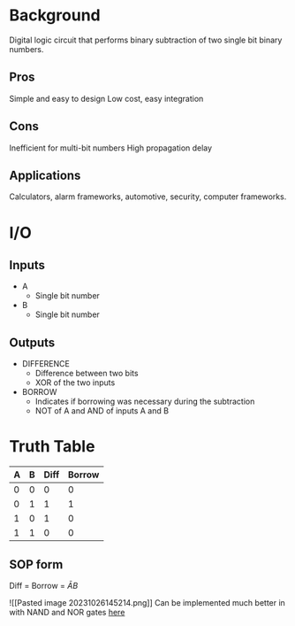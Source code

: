 # Background
Digital logic circuit that performs binary subtraction of two single bit binary numbers. 

## Pros
Simple and easy to design
Low cost, easy integration
## Cons
Inefficient for multi-bit numbers
High propagation delay
## Applications
Calculators, alarm frameworks, automotive, security, computer frameworks. 

# I/O
## Inputs
- A
	- Single bit number
- B
	- Single bit number
## Outputs
 - DIFFERENCE
	 - Difference between two bits
	 - XOR of the two inputs
 - BORROW
	 - Indicates if borrowing was necessary during the subtraction
	- NOT of A and AND of inputs A and B

# Truth Table

| A   | B   | Diff | Borrow |
| --- | --- | ---- | ----- |
| 0   | 0   | 0    | 0     |
| 0   | 1   | 1    | 1     |
| 1   | 0   | 1    | 0     |
| 1   | 1   | 0    | 0     |

## SOP form 
Diff = 
Borrow = $\bar{A}B$



![[Pasted image 20231026145214.png]]
Can be implemented much better in with NAND and NOR gates [here](https://www.geeksforgeeks.org/half-adder-half-subtractor-using-nand-nor-gates/)